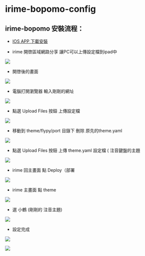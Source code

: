 # irime-bopomo-config


## irime-bopomo 安裝流程：

* [IOS APP 下載安裝](<https://apps.apple.com/tw/app/irime%E8%BE%93%E5%85%A5%E6%B3%95-%E5%B0%8F%E9%B9%A4%E5%8F%8C%E6%8B%BC%E4%BA%94%E7%AC%94%E9%83%91%E7%A0%81%E8%BE%93%E5%85%A5%E6%B3%95/id1142623977>)


* irime 開啓區域網路分享 讓PC可以上傳設定檔到ipad中

![](https://github.com/copy0401/irime-bopomo-config/raw/master/images/1_ipad1.jpg)


* 開啓後的畫面

![](https://github.com/copy0401/irime-bopomo-config/raw/master/images/2_ipad2.jpg)

* 電腦打開瀏覽器 輸入剛剛的網址 

![](https://github.com/copy0401/irime-bopomo-config/raw/master/images/3_pc1.png)

* 點選 Upload Files 按鈕 上傳設定檔

![](https://github.com/copy0401/irime-bopomo-config/raw/master/images/4_pc2.png)

* 移動到 theme/flypy/port 目錄下 刪除 原先的theme.yaml

![](https://github.com/copy0401/irime-bopomo-config/raw/master/images/5_pc3.png)


* 點選 Upload Files 按鈕 上傳 theme.yaml 設定檔  ( 注音鍵盤的主題

![](https://github.com/copy0401/irime-bopomo-config/raw/master/images/6_pc4.png)

* irime 回主畫面 點 Deploy（部署

![](https://github.com/copy0401/irime-bopomo-config/raw/master/images/7_ipad3.jpg)

* irime 主畫面 點 theme

![](https://github.com/copy0401/irime-bopomo-config/raw/master/images/8_ipad4.jpg)

* 選 小鶴  (剛剛的 注音主題)

![](https://github.com/copy0401/irime-bopomo-config/raw/master/images/9_ipad5.jpg)

* 設定完成

![](https://github.com/copy0401/irime-bopomo-config/raw/master/images/10_ipad6.png)

![](https://github.com/copy0401/irime-bopomo-config/raw/master/images/11_ipad5.png)
